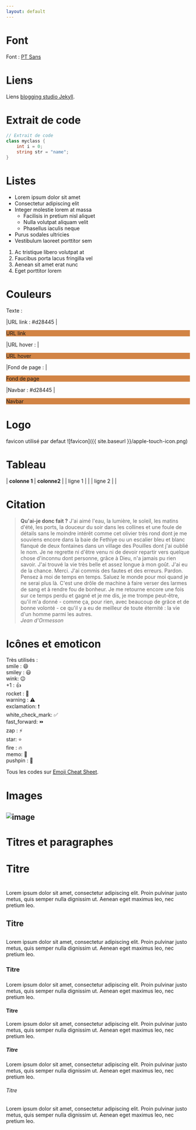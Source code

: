 ```yaml
---
layout: default
---
```


# Font

Font : [PT Sans](https://fonts.google.com/specimen/PT+Sans)

# Liens

Liens [blogging studio Jekyll](http://wiki.maggire.net/blogging-studio-jekyll/).

# Extrait de code

```csharp
// Extrait de code
class myclass {
    int i = 0;
    string str = "name";
}
```

# Listes

- Lorem ipsum dolor sit amet
- Consectetur adipiscing elit
- Integer molestie lorem at massa
  - Facilisis in pretium nisl aliquet
  - Nulla volutpat aliquam velit
  - Phasellus iaculis neque
- Purus sodales ultricies
- Vestibulum laoreet porttitor sem

1. Ac tristique libero volutpat at
1. Faucibus porta lacus fringilla vel
1. Aenean sit amet erat nunc
1. Eget porttitor lorem

# Couleurs

Texte : 

|URL link : #d28445 |

<p style="background-color: #d28445;">URL link</p>

|URL hover : |

<p style="background-color: #d28445;">URL hover</p>

|Fond de page : |

<p style="background-color: #d28445;">Fond de page</p>

|Navbar : #d28445 |

<p style="background-color: #d28445;">Navbar</p>

# Logo

favicon utilisé par defaut ![favicon]({{ site.baseurl }}/apple-touch-icon.png)

# Tableau

| **colonne 1** | **colonne2** |
| ligne 1 | |
| ligne 2 | |

# Citation

> **Qu'ai-je donc fait ?** J'ai aimé l'eau, la lumière, le soleil, les matins d'été, les ports, la douceur du soir dans les collines et une foule de détails sans le moindre intérêt comme cet olivier très rond dont je me souviens encore dans la baie de Fethiye ou un escalier bleu et blanc flanqué de deux fontaines dans un village des Pouilles dont j'ai oublié le nom. Je ne regrette ni d'être venu ni de devoir repartir vers quelque chose d'inconnu dont personne, grâce à Dieu, n'a jamais pu rien savoir. J'ai trouvé la vie très belle et assez longue à mon goût. J'ai eu de la chance. Merci. J'ai commis des fautes et des erreurs. Pardon. Pensez à moi de temps en temps. Saluez le monde pour moi quand je ne serai plus là. C'est une drôle de machine à faire verser des larmes de sang et à rendre fou de bonheur. Je me retourne encore une fois sur ce temps perdu et gagné et je me dis, je me trompe peut-être, qu'il m'a donné - comme ça, pour rien, avec beaucoup de grâce et de bonne volonté - ce qu'il y a eu de meilleur de toute éternité : la vie d'un homme parmi les autres.  
_Jean d'Ormesson_

# Icônes et emoticon

Très utilisés :  
smile : :smile:  
smiley : :smiley:  
wink: :wink:  
+1 : :+1:  
rocket : :rocket:  
warning : :warning:  
exclamation: :exclamation:  
white_check_mark: :white_check_mark:  
fast_forward: :fast_forward:  
zap : :zap:  
star: :star:  
fire : :fire:  
memo: :memo:  
pushpin : :pushpin:

Tous les codes sur [Emoji Cheat Sheet](https://www.webpagefx.com/tools/emoji-cheat-sheet/).

# Images

![image](http://wiki.maggire.net/blogging-studio-jekyll/assets/img/sjsailing.jpg)
---
# Titres et paragraphes

# Titre <h1>

Lorem ipsum dolor sit amet, consectetur adipiscing elit. Proin pulvinar justo metus, quis semper nulla dignissim ut. Aenean eget maximus leo, nec pretium leo.

## Titre <h2>

Lorem ipsum dolor sit amet, consectetur adipiscing elit. Proin pulvinar justo metus, quis semper nulla dignissim ut. Aenean eget maximus leo, nec pretium leo.

### Titre <h3>

Lorem ipsum dolor sit amet, consectetur adipiscing elit. Proin pulvinar justo metus, quis semper nulla dignissim ut. Aenean eget maximus leo, nec pretium leo.

#### Titre <h4>

Lorem ipsum dolor sit amet, consectetur adipiscing elit. Proin pulvinar justo metus, quis semper nulla dignissim ut. Aenean eget maximus leo, nec pretium leo.

##### Titre <h5>

Lorem ipsum dolor sit amet, consectetur adipiscing elit. Proin pulvinar justo metus, quis semper nulla dignissim ut. Aenean eget maximus leo, nec pretium leo.

###### Titre <h6>

Lorem ipsum dolor sit amet, consectetur adipiscing elit. Proin pulvinar justo metus, quis semper nulla dignissim ut. Aenean eget maximus leo, nec pretium leo.